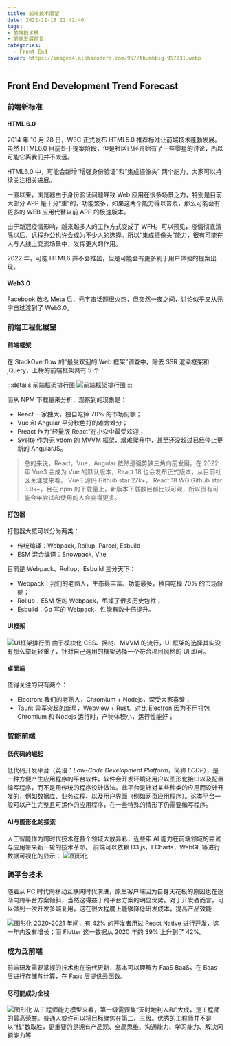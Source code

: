 ```yaml
---
title: 前端技术展望
date: 2022-11-18 22:42:46
tags:
- 前端技术栈
- 前端发展前景
categories:
  - Front-End
cover: https://images4.alphacoders.com/957/thumbbig-957231.webp
---
```


## Front End Development Trend Forecast
### 前端新标准
#### HTML 6.0
2014 年 10 月 28 日，W3C 正式发布 HTML5.0 推荐标准让前端技术蓬勃发展。虽然 HTML6.0 目前处于提案阶段，但是社区已经开始有了一些零星的讨论，所以可能它离我们并不太远。

HTML6.0 中，可能会新增“增强身份验证”和“集成摄像头” 两个能力，大家可以持续关注相关进展。

一直以来，浏览器由于身份验证问题导致 Web 应用在很多场景乏力，特别是目前大部分 APP 是十分“重”的，功能繁多，如果这两个能力得以普及，那么可能会有更多的 WEB 应用代替以前 APP 的极速版本。

由于新冠疫情影响，越来越多人的工作方式变成了 WFH。可以预见，疫情彻底清除以后，远程办公也许会成为不少人的选择。所以“集成摄像头”能力，很有可能在人与人线上交流场景中，发挥更大的作用。

2022 年，可能 HTML6 并不会推出，但是可能会有更多利于用户体验的提案出现。

#### Web3.0
Facebook 改名 Meta 后，元宇宙话题很火热，但突然一夜之间，讨论似乎又从元宇宙过渡到了 Web3.0。

### 前端工程化展望
#### 前端框架
在 StackOverflow 的“最受欢迎的 Web 框架”调查中，除去 SSR 渲染框架和 jQuery，上榜的前端框架共有 5 个：

:::details 前端框架排行图
![前端框架排行图](https://img-blog.csdnimg.cn/img_convert/1a1ea21b664548decfe0c1193895f647.png)
:::

而从 NPM 下载量来分析，观察到的现象是：
- React 一家独大，独自吃掉 70% 的市场份额；
- Vue 和 Angular 平分秋色打的难舍难分；
- Preact 作为“轻量版 React”在小众中最受欢迎；
- Svelte 作为无 vdom 的 MVVM 框架，艰难爬升中，甚至还没超过已经停止更新的 AngularJS。

>总的来说，React，Vue，Angular 依然是强势铁三角向前发展。在 2022 年 Vue3 会成为 Vue 的默认版本，React 18 也会发布正式版本，从目前社区关注度来看， Vue3 源码 Github star 27k+， React 18 WG Github star 3.9k+，且在 npm 的下载量上，新版本下载数目都比较可观，所以很有可能今年尝试和使用的人会变得更多。

#### 打包器
打包器大概可以分为两类：
- 传统编译：Webpack, Rollup, Parcel, Esbuild
- ESM 混合编译：Snowpack, Vite

目前是 Webpack、Rollup、Esbuild 三分天下：
- Webpack：我们的老熟人，生态最丰富、功能最多，独自吃掉 70% 的市场份额；
- Rollup：ESM 版的 Webpack，甩掉了很多历史包袱；
- Esbuild：Go 写的 Webpack，性能有数十倍提升。

#### UI框架
![UI框架排行图](https://img-blog.csdnimg.cn/img_convert/6a126c1c69400bca05d2e9ef9142c0ce.png)
由于模块化 CSS、摇树、MVVM 的流行，UI 框架的选择其实没有那么举足轻重了，针对自己选用的框架选择一个符合项目风格的 UI 即可。

#### 桌面端
值得关注的只有两个：
- Electron: 我们的老熟人，Chromium + Nodejs，深受大家喜爱；
- Tauri: 异军突起的新星，Webview + Rust。对比 Electron 因为不用打包 Chromium 和 Nodejs 运行时，产物体积小，运行性能好；

### 智能前端
#### 低代码的崛起
低代码开发平台（英语：*Low-Code Development Platform*，简称 *LCDP*），是一种方便产生应用程序的平台软件，软件会开发环境让用户以图形化接口以及配置编写程序，而不是用传统的程序设计做法。此平台是针对某些种类的应用而设计开发的，例如数据库、业务过程、以及用户界面（例如网页应用程序）。这类平台一般可以产生完整且可运作的应用程序，在一些特殊的情形下仍需要编写程序。

#### AI与图形化的探索
人工智能作为跨时代技术在各个领域大放异彩，近些年 AI 能力在前端领域的尝试与应用带来新一轮的技术革命。
前端可以依赖 D3.js，ECharts，WebGL 等进行数据可视化的显示：
![图形化](https://img-blog.csdnimg.cn/img_convert/c64ae547e4b487ef21af6acb7ac47e22.png)

### 跨平台技术
随着从 PC 时代向移动互联网时代演进，原生客户端因为自身天花板的原因也在逐渐向跨平台方案倾斜，当然这得益于跨平台方案的明显优势。对于开发者而言，可以做到一次开发多端复用，这在很大程度上能够降低研发成本，提高产品效能

![图形化](https://img-blog.csdnimg.cn/img_convert/62c11af8c02376afdcd0c1a2d6470690.png)
2020-2021 年间，有 42% 的开发者用过 React Native 进行开发，这一年内没有增长；而 Flutter 这一数据从 2020 年的 39% 上升到了 42%。

### 成为泛前端
前端研发需要掌握的技术也在迭代更新，基本可以理解为 FaaS BaaS，在 Baas 层进行存储与计算，在 Faas 层提供云函数。
#### 尽可能成为全栈
![图形化](https://img-blog.csdnimg.cn/img_convert/946fefc99a4eecd21a726f5a6a7f10e7.png)
从工程师能力模型来看，第一级需要集“天时地利人和”大成，是工程师的最高荣誉。普通人或许可以将目标聚焦在第二、三级。优秀的工程师并不是以“栈”数取胜，更重要的是拥有产品观、全局思维、沟通能力、学习能力、解决问题能力等